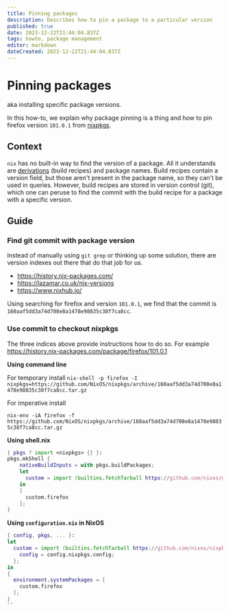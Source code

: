 ```yaml
---
title: Pinning packages
description: Describes how to pin a package to a particular version
published: true
date: 2023-12-22T21:44:04.837Z
tags: howto, package management
editor: markdown
dateCreated: 2023-12-22T21:44:04.837Z
---
```


# Pinning packages

aka installing specific package versions.

In this how-to, we explain why package pinning is a thing and how to pin firefox version `101.0.1` from [nixpkgs](/nix/nixpkgs).

## Context

`nix` has no built-in way to find the version of a package.
All it understands are [derivations](/nix/derivation) (build recipes) and package names. Build recipes contain a version field, but those aren't present in the package name, so they can't be used in queries.
However, build recipes are stored in version control (git), which one can peruse to find the commit with the build recipe for a package with a specific version.

## Guide

### Find git commit with package version

Instead of manually using `git grep` or thinking up some solution, there are version indexes out there that do that job for us.

 - https://history.nix-packages.com/
 - https://lazamar.co.uk/nix-versions
 - https://www.nixhub.io/

Using searching for firefox and version `101.0.1`, we find that the commit is `160aaf5dd3a74d708e8a1478e98835c38f7ca8cc`.

### Use commit to checkout nixpkgs

The three indices above provide instructions how to do so.
For example https://history.nix-packages.com/package/firefox/101.0.1

**Using command line**

For temporary install
`nix-shell -p firefox -I nixpkgs=https://github.com/NixOS/nixpkgs/archive/160aaf5dd3a74d708e8a1478e98835c38f7ca8cc.tar.gz`

For imperative install

`nix-env -iA firefox -f https://github.com/NixOS/nixpkgs/archive/160aaf5dd3a74d708e8a1478e98835c38f7ca8cc.tar.gz`

**Using shell.nix**

```nix
{ pkgs ? import <nixpkgs> {} }:
pkgs.mkShell {
    nativeBuildInputs = with pkgs.buildPackages;
    let
      custom = import (builtins.fetchTarball https://github.com/nixos/nixpkgs/tarball/160aaf5dd3a74d708e8a1478e98835c38f7ca8cc) {};
    in
    [
      custom.firefox
    ];
}
```

**Using `configuration.nix` in NixOS**

```nix
{ config, pkgs, ... }:
let
  custom = import (builtins.fetchTarball https://github.com/nixos/nixpkgs/tarball/160aaf5dd3a74d708e8a1478e98835c38f7ca8cc) {
    config = config.nixpkgs.config;
  };
in
{
  environment.systemPackages = [
    custom.firefox
  ];
}
``